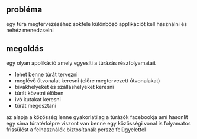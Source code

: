 ## probléma
egy túra megtervezéséhez sokféle különböző applikációt kell használni és nehéz menedzselni

## megoldás
egy olyan applikáció amely egyesíti a túrázás részfolyamatait 
- lehet benne túrát tervezni
- meglévő útvonalat keresni (előre megtervezett útvonalakat)
- bivakhelyeket és szálláshelyeket keresni
- túrát követni élőben 
- ivó kutakat keresni
- túrát megosztani

az alapja a közösség lenne 
gyakorlatilag a túrázók facebookja 
ami hasonlít egy sima túratérképre 
viszont van benne egy közösségi vonal is 
folyamatos frissülést a felhasználók biztosítanák persze felügyelettel 


